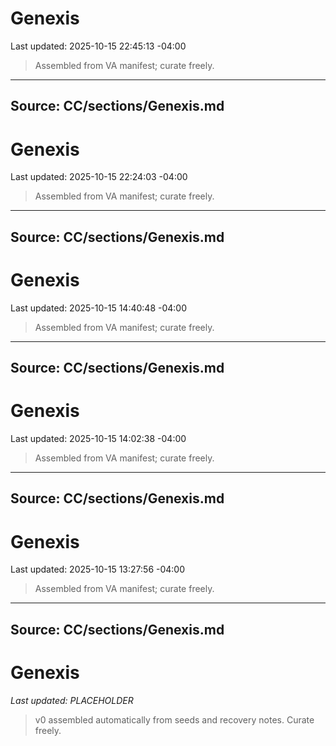 # Genexis
Last updated: 2025-10-15 22:45:13 -04:00

> Assembled from VA manifest; curate freely.

---
## Source: CC/sections/Genexis.md
# Genexis
Last updated: 2025-10-15 22:24:03 -04:00

> Assembled from VA manifest; curate freely.

---
## Source: CC/sections/Genexis.md
# Genexis
Last updated: 2025-10-15 14:40:48 -04:00

> Assembled from VA manifest; curate freely.

---
## Source: CC/sections/Genexis.md
# Genexis
Last updated: 2025-10-15 14:02:38 -04:00

> Assembled from VA manifest; curate freely.

---
## Source: CC/sections/Genexis.md
# Genexis
Last updated: 2025-10-15 13:27:56 -04:00

> Assembled from VA manifest; curate freely.

---
## Source: CC/sections/Genexis.md
# Genexis
_Last updated: PLACEHOLDER_

> v0 assembled automatically from seeds and recovery notes. Curate freely.

<!-- GENEXIS-AUTO-INCLUDE -->











